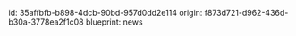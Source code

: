 id: 35affbfb-b898-4dcb-90bd-957d0dd2e114
origin: f873d721-d962-436d-b30a-3778ea2f1c08
blueprint: news
